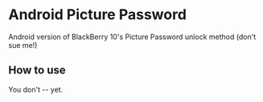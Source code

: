 Android Picture Password
========================

Android version of BlackBerry 10's Picture Password unlock method (don't sue me!)

How to use
----------

You don't -- yet.
